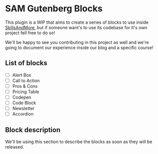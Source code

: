 # SAM Gutenberg Blocks

This plugin is a WIP that aims to create a series of blocks to use inside [SkillsAndMore](https://skillsandmore.org), but if someone want's to use its codebase for it's own project fell free to do so!

We'll be happy to see you contributing in this project as well and we're going to document our experience inside our blog and a specific course!

## List of blocks
- [ ] Alert Box
- [ ] Call to Action
- [ ] Pros & Cons
- [ ] Pricing Table
- [ ] Codepen
- [ ] Code Block
- [ ] Newsletter
- [ ] Accordion

## Block description

We'll be using this section to describe the blocks as soon as they will be released.
